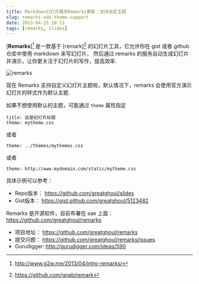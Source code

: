 ```yaml
---
title: Markdown幻灯片服务Remarks更新：支持自定主题
slug: remarks-add-theme-support
date: 2013-04-25 10:13
tags: [remarks, slides]
---
```


[**Remarks**][^1] 是一款基于 [remark][^2] 的幻灯片工具，它允许你在 gist 或者 github 仓库中使用 markdown 来写幻灯片，
然后通过 remarks 的服务自动生成幻灯片并演示，让你更关注于幻灯片的写作，提高效率．

![remarks](http://pic.yupoo.com/greatghoul_v/COqxV52P/koeIi.png)

现在 Remarks 支持自定义幻灯片主题啦，默认情况下，remarks 会使用官方演示幻灯片的样式作为默认主题．

如果不想使用默认的主题，可能通过 `theme` 属性指定

    title: 这是纪灯片标题
    theme: mytheme.css

或者

    theme: ../themes/mythemes.css

或者

    theme: http://www.mydomain.com/static/mytheme.css

具体示例可以参考：

 * Repo版本： <https://github.com/greatghoul/slides>
 * Gist版本： <https://gist.github.com/greatghoul/5123482>

Remarks 是开源软件，目前布署在 sae 上面： <https://github.com/greatghoul/remarks>

 * 项目地址： <https://github.com/greatghoul/remarks>
 * 提交问题： <https://github.com/greatghoul/remarks/issues>
 * Gurudigger: <http://gurudigger.com/ideas/590>

[^1]: http://www.g2w.me/2013/04/intro-remarks/
[^2]: https://github.com/gnab/remark

